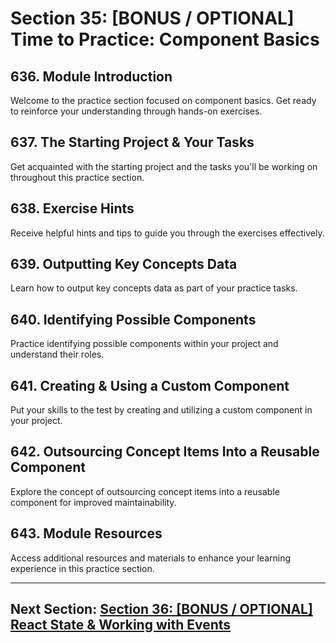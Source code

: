 # Section 35: [BONUS / OPTIONAL] Time to Practice: Component Basics

## 636. Module Introduction

Welcome to the practice section focused on component basics. Get ready to reinforce your understanding through hands-on exercises.

## 637. The Starting Project & Your Tasks

Get acquainted with the starting project and the tasks you'll be working on throughout this practice section.

## 638. Exercise Hints

Receive helpful hints and tips to guide you through the exercises effectively.

## 639. Outputting Key Concepts Data

Learn how to output key concepts data as part of your practice tasks.

## 640. Identifying Possible Components

Practice identifying possible components within your project and understand their roles.

## 641. Creating & Using a Custom Component

Put your skills to the test by creating and utilizing a custom component in your project.

## 642. Outsourcing Concept Items Into a Reusable Component

Explore the concept of outsourcing concept items into a reusable component for improved maintainability.

## 643. Module Resources

Access additional resources and materials to enhance your learning experience in this practice section.

---

## Next Section: [Section 36: [BONUS / OPTIONAL] React State & Working with Events](/section36-react-state-and-events)
